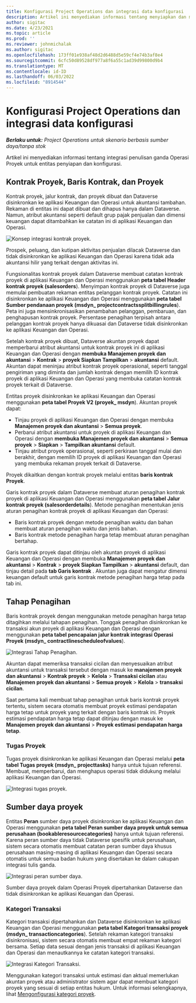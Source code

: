 ```yaml
---
title: Konfigurasi Project Operations dan integrasi data konfigurasi
description: Artikel ini menyediakan informasi tentang menyiapkan dan mengonfigurasi peta tulis ganda Operasi Proyek.
author: sigitac
ms.date: 4/23/2021
ms.topic: article
ms.prod: ''
ms.reviewer: johnmichalak
ms.author: sigitac
ms.openlocfilehash: 173ff01e938af48d2d6488d5e59cf4e74b3af8e4
ms.sourcegitcommit: 6cfc50d89528df977a8f6a55c1ad39d99800d9b4
ms.translationtype: MT
ms.contentlocale: id-ID
ms.lasthandoff: 06/03/2022
ms.locfileid: "8914544"
---
```

# <a name="project-operations-setup-and-configuration-data-integration"></a>Konfigurasi Project Operations dan integrasi data konfigurasi

_**Berlaku untuk:** Project Operations untuk skenario berbasis sumber daya/tanpa stok_

Artikel ini menyediakan informasi tentang integrasi penulisan ganda Operasi Proyek untuk entitas penyiapan dan konfigurasi.

## <a name="project-contracts-contract-lines-and-projects"></a>Kontrak Proyek, Baris Kontrak, dan Proyek

Kontrak proyek, jalur kontrak, dan proyek dibuat dan Dataverse disinkronkan ke aplikasi Keuangan dan Operasi untuk akuntansi tambahan. Rekaman di entitas ini dapat dibuat dan dihapus hanya dalam Dataverse. Namun, atribut akuntansi seperti default grup pajak penjualan dan dimensi keuangan dapat ditambahkan ke catatan ini di aplikasi Keuangan dan Operasi.

  ![Konsep integrasi kontrak proyek.](./media/1ProjectContract.jpg)

Prospek, peluang, dan kutipan aktivitas penjualan dilacak Dataverse dan tidak disinkronkan ke aplikasi Keuangan dan Operasi karena tidak ada akuntansi hilir yang terkait dengan aktivitas ini.

Fungsionalitas kontrak proyek dalam Dataverse membuat catatan kontrak proyek di aplikasi Keuangan dan Operasi menggunakan **peta tabel Header kontrak proyek (salesorders**). Menyimpan kontrak proyek di Dataverse juga memulai pembuatan rekaman entitas pelanggan kontrak proyek. Catatan ini disinkronkan ke aplikasi Keuangan dan Operasi menggunakan **peta tabel Sumber pendanaan proyek (msdyn\_ projectcontractssplitbillingrules**). Peta ini juga mensinkronisasikan penambahan pelanggan, pembaruan, dan penghapusan kontrak proyek. Persentase penagihan terpisah antara pelanggan kontrak proyek hanya dikuasai dan Dataverse tidak disinkronkan ke aplikasi Keuangan dan Operasi.

Setelah kontrak proyek dibuat, Dataverse akuntan proyek dapat memperbarui atribut akuntansi untuk kontrak proyek ini di aplikasi Keuangan dan Operasi dengan **membuka Manajemen proyek dan akuntansi** > **Kontrak** > **proyek Siapkan Tampilkan** > **akuntansi** default. Akuntan dapat meninjau atribut kontrak proyek operasional, seperti tanggal pengiriman yang diminta dan jumlah kontrak dengan memilih ID kontrak proyek di aplikasi Keuangan dan Operasi yang membuka catatan kontrak proyek terkait di Dataverse.

Entitas proyek disinkronkan ke aplikasi Keuangan dan Operasi menggunakan **peta tabel Proyek V2 (proyek\_ msdyn**). Akuntan proyek dapat:

  - Tinjau proyek di aplikasi Keuangan dan Operasi dengan membuka **Manajemen proyek dan akuntansi** > **Semua proyek**. 
  - Perbarui atribut akuntansi untuk proyek di aplikasi Keuangan dan Operasi dengan **membuka Manajemen proyek dan akuntansi** > **Semua proyek** > **Siapkan** > **Tampilkan akuntansi** default.  
  - Tinjau atribut proyek operasional, seperti perkiraan tanggal mulai dan berakhir, dengan memilih ID proyek di aplikasi Keuangan dan Operasi yang membuka rekaman proyek terkait di Dataverse.

Proyek dikaitkan dengan kontrak proyek melalui entitas **baris kontrak Proyek**.

Garis kontrak proyek dalam Dataverse membuat aturan penagihan kontrak proyek di aplikasi Keuangan dan Operasi menggunakan **peta tabel Jalur kontrak proyek (salesorderdetails**). Metode penagihan menentukan jenis aturan penagihan kontrak proyek di aplikasi Keuangan dan Operasi:

  - Baris kontrak proyek dengan metode penagihan waktu dan bahan membuat aturan penagihan waktu dan jenis bahan.
  - Baris kontrak metode penagihan harga tetap membuat aturan penagihan bertahap.

Garis kontrak proyek dapat ditinjau oleh akuntan proyek di aplikasi Keuangan dan Operasi dengan membuka **Manajemen proyek dan akuntansi** > **Kontrak** > **proyek Siapkan Tampilkan** > **akuntansi** default, dan tinjau detail pada **tab Garis kontrak** . Akuntan juga dapat mengatur dimensi keuangan default untuk garis kontrak metode penagihan harga tetap pada tab ini.

## <a name="billing-milestones"></a>Tahap Penagihan

Baris kontrak proyek dengan menggunakan metode penagihan harga tetap ditagihkan melalui tahapan penagihan. Tonggak penagihan disinkronkan ke transaksi akun proyek di aplikasi Keuangan dan Operasi dengan menggunakan **peta tabel pencapaian jalur kontrak integrasi Operasi Proyek (msdyn\_ contractlinescheduleofvalues**).

  ![Integrasi Tahap Penagihan.](./media/2Milestones.jpg)

Akuntan dapat memeriksa transaksi cicilan dan menyesuaikan atribut akuntansi untuk transaksi tersebut dengan masuk ke **manajemen proyek dan akuntansi** > **Kontrak proyek** > **Kelola** > **Transaksi cicilan** atau **Manajemen proyek dan akuntansi** > **Semua proyek** > **Kelola** > **transaksi cicilan**.

Saat pertama kali membuat tahap penagihan untuk baris kontrak proyek tertentu, sistem secara otomatis membuat proyek estimasi pendapatan harga tetap untuk proyek yang terkait dengan baris kontrak ini. Proyek estimasi pendapatan harga tetap dapat ditinjau dengan masuk ke **Manajemen proyek dan akuntansi** > **Proyek estimasi pendapatan harga tetap**.

### <a name="project-tasks"></a>Tugas Proyek

Tugas proyek disinkronkan ke aplikasi Keuangan dan Operasi melalui **peta tabel Tugas proyek (msdyn\_ projecttasks)** hanya untuk tujuan referensi. Membuat, memperbarui, dan menghapus operasi tidak didukung melalui aplikasi Keuangan dan Operasi.

  ![Integrasi tugas proyek.](./media/3Tasks.jpg)

## <a name="project-resources"></a>Sumber daya proyek

Entitas **Peran** sumber daya proyek disinkronkan ke aplikasi Keuangan dan Operasi menggunakan **peta tabel Peran sumber daya proyek untuk semua perusahaan (bookableresourcecategories)** hanya untuk tujuan referensi. Karena peran sumber daya tidak Dataverse spesifik untuk perusahaan, sistem secara otomatis membuat catatan peran sumber daya khusus perusahaan masing-masing di aplikasi Keuangan dan Operasi secara otomatis untuk semua badan hukum yang disertakan ke dalam cakupan integrasi tulis ganda.

![Integrasi peran sumber daya.](./media/5Resources.jpg)

Sumber daya proyek dalam Operasi Proyek dipertahankan Dataverse dan tidak disinkronkan ke aplikasi Keuangan dan Operasi.

### <a name="transaction-categories"></a>Kategori Transaksi

Kategori transaksi dipertahankan dan Dataverse disinkronkan ke aplikasi Keuangan dan Operasi menggunakan **peta tabel Kategori transaksi proyek (msdyn\_ transactioncategories**). Setelah rekaman kategori transaksi disinkronisasi, sistem secara otomatis membuat empat rekaman kategori bersama. Setiap data sesuai dengan jenis transaksi di aplikasi Keuangan dan Operasi dan menautkannya ke catatan kategori transaksi.

![Integrasi Kategori Transaksi.](./media/4TransactionCategories.jpg)

Menggunakan kategori transaksi untuk estimasi dan aktual memerlukan akuntan proyek atau administrator sistem agar dapat membuat kategori proyek yang sesuai di setiap entitas hukum. Untuk informasi selengkapnya, lihat [Mengonfigurasi kategori proyek](../project-accounting/configure-project-categories.md).
